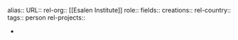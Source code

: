 alias::
URL::
rel-org:: [[Esalen Institute]] 
role::
fields::
creations:: 
rel-country::
tags:: person
rel-projects::



-